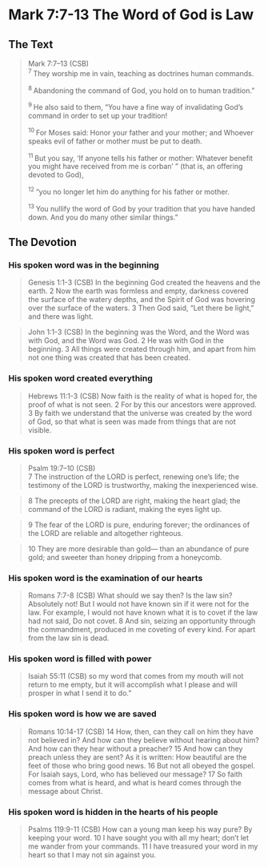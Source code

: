 # Mark 7:7-13 The Word of God is Law

## The Text

>Mark 7:7–13 (CSB)  
><sup> 7 </sup> They worship me in vain, teaching as doctrines human commands. 
>
><sup> 8 </sup> Abandoning the command of God, you hold on to human tradition.” 
>
><sup> 9 </sup> He also said to them, “You have a fine way of invalidating God’s command in order to set up your tradition! 
>
><sup> 10 </sup> For Moses said: Honor your father and your mother; and Whoever speaks evil of father or mother must be put to death. 
>
><sup> 11 </sup> But you say, ‘If anyone tells his father or mother: Whatever benefit you might have received from me is corban’ ” (that is, an offering devoted to God), 
>
><sup> 12 </sup> “you no longer let him do anything for his father or mother. 
>
><sup> 13 </sup> You nullify the word of God by your tradition that you have handed down. And you do many other similar things.”

## The Devotion

### His spoken word was in the beginning

>Genesis 1:1-3 (CSB) In the beginning God created the heavens and the earth.
2 Now the earth was formless and empty, darkness covered the surface of the watery depths, and the Spirit of God was hovering over the surface of the waters. 3 Then God said, “Let there be light,” and there was light.

>John 1:1-3 (CSB) In the beginning was the Word, and the Word was with God, and the Word was God. 2 He was with God in the beginning. 3 All things were created through him, and apart from him not one thing was created that has been created.

### His spoken word created everything

>Hebrews 11:1-3 (CSB) Now faith is the reality of what is hoped for, the proof of what is not seen. 2 For by this our ancestors were approved. 3 By faith we understand that the universe was created by the word of God, so that what is seen was made from things that are not visible.

### His spoken word is perfect

>Psalm 19:7–10 (CSB)  
> 7  The instruction of the LORD is perfect, renewing one’s life; the testimony of the LORD is trustworthy, making the inexperienced wise. 

> 8  The precepts of the LORD are right, making the heart glad; the command of the LORD is radiant, making the eyes light up. 

> 9  The fear of the LORD is pure, enduring forever; the ordinances of the LORD are reliable and altogether righteous. 

> 10  They are more desirable than gold— than an abundance of pure gold; and sweeter than honey dripping from a honeycomb.

### His spoken word is the examination of our hearts

>Romans 7:7-8 (CSB) What should we say then? Is the law sin? Absolutely not! But I would not have known sin if it were not for the law. For example, I would not have known what it is to covet if the law had not said, Do not covet. 8 And sin, seizing an opportunity through the commandment, produced in me coveting of every kind. For apart from the law sin is dead.

### His spoken word is filled with power

>Isaiah 55:11 (CSB) so my word that comes from my mouth
will not return to me empty,
but it will accomplish what I please
and will prosper in what I send it to do.”

### His spoken word is how we are saved

>Romans 10:14-17 (CSB) 14 How, then, can they call on him they have not believed in? And how can they believe without hearing about him? And how can they hear without a preacher? 15 And how can they preach unless they are sent? As it is written: How beautiful are the feet of those who bring good news. 16 But not all obeyed the gospel. For Isaiah says, Lord, who has believed our message? 17 So faith comes from what is heard, and what is heard comes through the message about Christ.

### His spoken word is hidden in the hearts of his people

>Psalms 119:9-11 (CSB) How can a young man keep his way pure?
By keeping your word.
10 I have sought you with all my heart;
don’t let me wander from your commands.
11 I have treasured your word in my heart
so that I may not sin against you.

